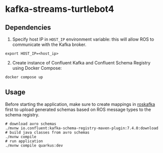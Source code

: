 # kafka-streams-turtlebot4

## Dependencies

1. Specify host IP in `HOST_IP` environment variable: this will allow ROS to communicate with the Kafka broker.

```shell script
export HOST_IP=<host_ip>
```

2. Create instance of Confluent Kafka and Confluent Schema Registry using Docker Compose:

```shell script
docker compose up
```

## Usage

Before starting the application, make sure to create mappings in [roskafka](https://gitlab.informatik.hs-furtwangen.de/ss23-forschungsprojekt-7/roskafka) first to upload generated schemas based on ROS message types to the schema registry.

```shell script
# download avro schemas
./mvnw io.confluent:kafka-schema-registry-maven-plugin:7.4.0:download
# build java classes from avro schemas
./mvnw compile
# run application
./mvnw compile quarkus:dev
```
